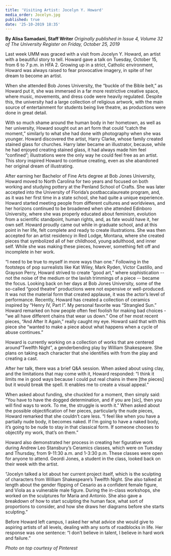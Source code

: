 ```yaml
---
title: 'Visiting Artist: Jocelyn Y. Howard'
media_order: Jocelyn.jpg
published: true
date: '25-10-2019 18:35'
---
```


**By Alisa Samadani, Staff Writer** _Originally published in Issue 4, Volume 32 of The University Register on Friday, October 25, 2019_

Last week UMM was graced with a visit from Jocelyn Y. Howard, an artist with a beautiful story to tell. Howard gave a talk on Tuesday, October 15, from 6 to 7 p.m. in HFA 2. Growing up in a strict, Catholic environment, Howard was always raised to fear provocative imagery,  in spite of her dream to become an artist.

When she attended Bob Jones University, the “buckle of the Bible belt,” as Howard put it, she was immersed in a far more restrictive creative space, where music, movements, and dress code were heavily regulated. Despite this, the university had a large collection of religious artwork, with the main source of entertainment for students being live theatre, as productions were done in great detail. 

With so much shame around the human body in her hometown, as well as her university, Howard sought out an art form that could “catch the moment,” similarly to what she had done with photography when she was younger. Howard discovered the artist, Harry Clarke, whose family created stained glass for churches. Harry later became an illustrator, because, while he had enjoyed creating stained glass, it had always made him feel “confined”; illustrations were the only way he could feel free as an artist. This story inspired Howard to continue creating, even as she abandoned her original dream of illustrating.

After earning her Bachelor of Fine Arts degree at Bob Jones University, Howard moved to North Carolina for two years and focused on both working and studying pottery at the Penland School of Crafts. She was later accepted into the University of Florida’s postbaccalaureate program, and, as it was her first time in a state school, she had quite a unique experience. Howard started meeting people from different cultures and worldviews, and her horizons continued to be broadened when she attended Edinboro University, where she was properly educated about feminism, evolution from a scientific standpoint, human rights, and, as fate would have it, her own self. Howard proudly came out while in graduate school, and at this point in her life, felt complete and ready to create illustrations. She was then accepted for
an artist residency in Red Lodge, Montana, where she created pieces that symbolized all of her childhood, young adulthood, and inner self. While she was making these pieces, however, something felt off and incomplete in her work. 

“I need to be true to myself in more ways than one.” Following in the footsteps of pop surrealists like Kat Wiley, Mark Ryden, Victor Castillo, and Grayson Perry, Howard strived to create “good art,” where sophistication -- not the noise of the medium or the lavish trimmings of a piece -- became the focus. Looking back on her days at Bob Jones University, some of the so-called “good theatre” productions were not expensive or well-produced. It was not the material form that created applause, it was the actor’s level of performance. Recently, Howard has created a collection of ceramics inspired by “Henry IV, Part I”. My personal favorite was “Strangled Sun.” Howard remarked on how people often feel foolish for making bad choices - ”we all have different chains that wear us down.” One of her most recent pieces, “And After It Again,” really caught my eye. Howard said that with this piece she “wanted to make a piece about what happens when a cycle of abuse continues.” 

Howard is currently working on a collection of works that are centered around“Twelfth Night”, a genderbending play by William Shakespeare. She plans on taking each character that she identifies with from the play and creating a cast.

After her talk, there was a brief Q&A session. When asked about using clay, and the limitations that may come with it, Howard responded: “I think it limits me in good ways because I could put real chains in there [the pieces] but it would break the spell. It enables me to create a visual appeal.”

When asked about funding, she chuckled for a moment, then simply said: “You have to have the dogged determination, and if you are [sic], then you will find ways to work. To me, the struggle is worth it.” When asked about the possible objectification of her pieces, particularly the nude pieces, Howard remarked that she couldn’t care less. “I feel like when you have a partially nude body, it becomes naked. If I’m going to have a naked body, it’s going to be nude to stay in that classical form. If someone chooses to objectify my work, that’s on them.”

Howard also demonstrated her process in creating her figurative work during Andrew Leo Stansbury’s Ceramics classes, which were on Tuesday and Thursday, from
9-11:30 a.m. and 1-3:30 p.m. These classes were open for anyone to attend. Geordi Jones, a student in the class, looked back on their week with the artist.

“Jocelyn talked a lot about her current project itself, which is the sculpting of characters from William Shakespeare’s Twelfth Night. She also talked at length about the
gender flipping of Cesario as a confident female figure, and Viola as a vulnerable male figure. During the in-class workshops, she worked on the sculptures for Maria and Antonio. She also gave a breakdown of how to start sculpting the human face, what sort of proportions to consider, and how she draws her diagrams before she starts sculpting.”

Before Howard left campus, I asked her what advice she would give to aspiring artists of all levels, dealing with any sorts of roadblocks in life. Her response was one
sentence: “I don’t believe in talent, I believe in hard work and failure.”

_Photo on top courtesy of Pinterest_